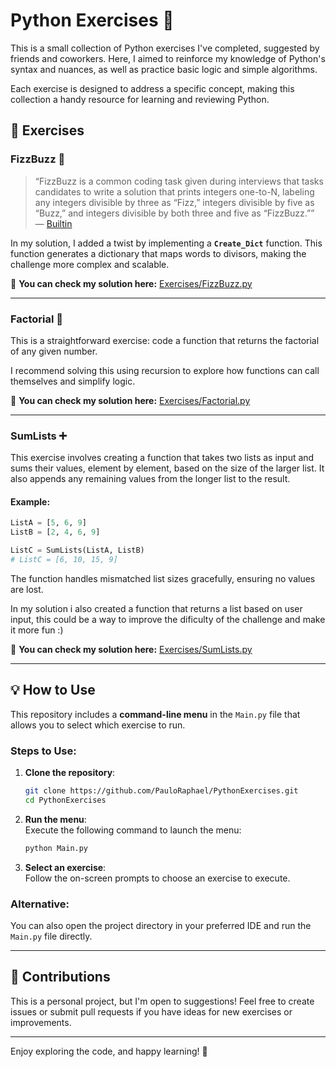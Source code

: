# Python Exercises 🐍

This is a small collection of Python exercises I've completed, suggested by friends and coworkers. Here, I aimed to reinforce my knowledge of Python's syntax and nuances, as well as practice basic logic and simple algorithms.  

Each exercise is designed to address a specific concept, making this collection a handy resource for learning and reviewing Python.

## 🚀 Exercises

### FizzBuzz 🔢

> “FizzBuzz is a common coding task given during interviews that tasks candidates to write a solution that prints integers one-to-N, labeling any integers divisible by three as “Fizz,” integers divisible by five as “Buzz,” and integers divisible by both three and five as “FizzBuzz.””  
> — [Builtin](https://builtin.com/software-engineering-perspectives/fizzbuzz)

In my solution, I added a twist by implementing a **`Create_Dict`** function. This function generates a dictionary that maps words to divisors, making the challenge more complex and scalable.  

📂 **You can check my solution here:** [Exercises/FizzBuzz.py](Exercises/FizzBuzz.py)

---

### Factorial 🧮

This is a straightforward exercise: code a function that returns the factorial of any given number.  

I recommend solving this using recursion to explore how functions can call themselves and simplify logic.  

📂 **You can check my solution here:** [Exercises/Factorial.py](Exercises/Factorial.py)

---

### SumLists ➕

This exercise involves creating a function that takes two lists as input and sums their values, element by element, based on the size of the larger list. It also appends any remaining values from the longer list to the result.  

#### Example:

```python
ListA = [5, 6, 9]
ListB = [2, 4, 6, 9]

ListC = SumLists(ListA, ListB)  
# ListC = [6, 10, 15, 9]
```

The function handles mismatched list sizes gracefully, ensuring no values are lost. 

In my solution i also created a function that returns a list based on user input, this could be a way to improve the dificulty of the challenge and make it more fun :)

📂 **You can check my solution here:** [Exercises/SumLists.py](Exercises/SumLists.py)

---

## 💡 How to Use

This repository includes a **command-line menu** in the `Main.py` file that allows you to select which exercise to run.

### Steps to Use:

1. **Clone the repository**:  
   ```bash
   git clone https://github.com/PauloRaphael/PythonExercises.git
   cd PythonExercises
   ```

2. **Run the menu**:  
   Execute the following command to launch the menu:  
   ```bash
   python Main.py
   ```

3. **Select an exercise**:  
   Follow the on-screen prompts to choose an exercise to execute.

### Alternative:

You can also open the project directory in your preferred IDE and run the `Main.py` file directly.

---

## 🤝 Contributions

This is a personal project, but I'm open to suggestions! Feel free to create issues or submit pull requests if you have ideas for new exercises or improvements.

---

Enjoy exploring the code, and happy learning! 🚀
